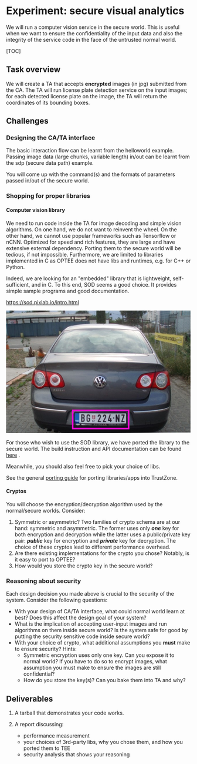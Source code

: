 # Experiment: secure visual analytics

We will run a computer vision service in the secure world. This is useful when we want to ensure the confidentiality of the input data and also the integrity of the service code in the face of the untrusted normal world.  

[TOC]

## Task overview

We will create a TA that accepts **encrypted** images (in jpg) submitted from the CA. The TA will run license plate detection service on the input images; for each detected license plate on the image, the TA will return the coordinates of its bounding boxes.  <!--- and the license plate text???--->

## Challenges

### Designing the CA/TA interface

The basic interaction flow can be learnt from the helloworld example. Passing image data (large chunks, variable length) in/out can be learnt from the sdp (secure data path) example. 

You will come up with the command(s) and the formats of parameters passed in/out of the secure world. 

### Shopping for proper libraries

#### Computer vision library 

We need to run code inside the TA for image decoding and simple vision algorithms. On one hand, we do not want to reinvent the wheel. On the other hand, we cannot use popular frameworks such as Tensorflow or nCNN. Optimized for speed and rich features, they are large and have extensive external dependency. Porting them to the secure world will be tedious, if not impossible. Furthermore, we are limited to libraries implemented in C as OPTEE does not have libs and runtimes, e.g. for C++ or Python. 

Indeed, we are looking for an "embedded" library that is lightweight, self-sufficient, and in C. To this end, SOD seems a good choice. It provides simple sample programs and good documentation. 

https://sod.pixlab.io/intro.html

![license](license.png)

For those who wish to use the SOD library, we have ported the library to the secure world. The build instruction and API documentation can be found [here](sod.md) . 

Meanwhile, you should also feel free to pick your choice of libs. 

See the general [porting guide](porting.md) for porting libraries/apps into TrustZone.

#### Cryptos

You will choose the encryption/decryption algorithm used by the normal/secure worlds. Consider: 

<!------------- For example, prior to asking CA to submit the images to TA, you may have **your own code** to encrypt the images, which is considered trusted and shares a secret key with TA in secure world for decryption.    -------->

1. Symmetric or asymmetric? Two families of crypto schema are at our hand: symmetric and asymmetric. The former uses only ***one*** key for both  encryption and decryption while the latter uses a public/private key pair: ***public*** key for encryption and ***private*** key for decryption.  The choice of these cryptos lead to different performance overhead. 
2. Are there existing implementations for the crypto you chose? Notably, is it easy to port to OPTEE?
3. How would you store the crypto key in the secure world? 

### Reasoning about security

Each design decision you made above is crucial to the security of the system. Consider the following questions: 

* With your design of CA/TA interface, what could normal world learn at best? Does this affect the design goal of your system? 
* What is the implication of accepting user-input images and run algorithms on them inside secure world? Is the system safe for good by putting the security sensitive code inside secure world?
* With your choice of crypto, what additional assumptions you **must** make to ensure security? Hints: 
  * Symmetric encryption uses only one key. Can you expose it to normal world? If you have to do so to encrypt images, what assumption you must make to ensure the images are still confidential?  
  * How do you store the key(s)? Can you bake them into TA and why?   

## Deliverables

1. A tarball that demonstrates your code works. 

2. A report discussing:
   * performance measurement
   * your choices of 3rd-party libs, why you chose them, and how you ported them to TEE
   * security analysis that shows your reasoning 
